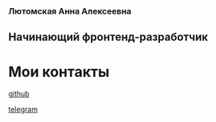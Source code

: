 ### Лютомская Анна Алексеевна
## Начинающий фронтенд-разработчик

# Мои контакты
<a href="https://github.com/lutomskaya">github</a>

<a href="https://web.telegram.org/z/#-1089183529">telegram</a>
